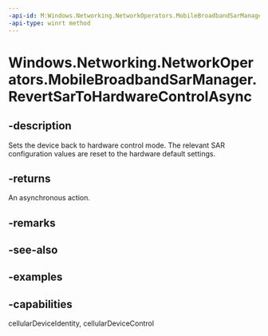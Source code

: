 ```yaml
---
-api-id: M:Windows.Networking.NetworkOperators.MobileBroadbandSarManager.RevertSarToHardwareControlAsync
-api-type: winrt method
---
```


<!-- Method syntax.
public IAsyncAction MobileBroadbandSarManager.RevertSarToHardwareControlAsync()
-->

# Windows.Networking.NetworkOperators.MobileBroadbandSarManager.RevertSarToHardwareControlAsync

## -description
Sets the device back to hardware control mode. The relevant SAR configuration values are reset to the hardware default settings.

## -returns
An asynchronous action.

## -remarks

## -see-also

## -examples


## -capabilities
cellularDeviceIdentity, cellularDeviceControl

